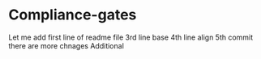 # Compliance-gates
Let me add first line of readme file
3rd line base
4th line align
5th commit
there are more chnages Additional

